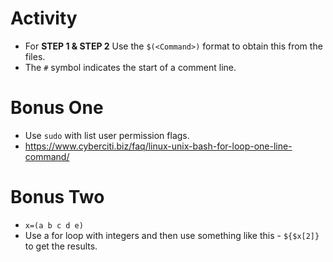 # Activity
- For **STEP 1 & STEP 2** Use the `$(<Command>)` format to obtain this from the files.
- The `#` symbol indicates the start of a comment line.

# Bonus One
- Use `sudo` with list user permission flags.
- https://www.cyberciti.biz/faq/linux-unix-bash-for-loop-one-line-command/

# Bonus Two
- `x=(a b c d e)`
- Use a for loop with integers and then use something like this - `${$x[2]}` to get the results.
